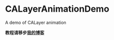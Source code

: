 CALayerAnimationDemo
====================

A demo of CALayer animation

**教程请移步[我的博客](http://wuwen1030.github.io/2014/11/17/2014-11-17-shi-yong-calayerde-maskdong-hua/)**
